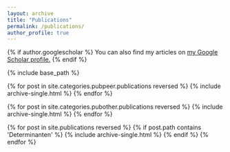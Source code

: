```yaml
---
layout: archive
title: "Publications"
permalink: /publications/
author_profile: true
---
```


{% if author.googlescholar %}
  You can also find my articles on <u><a href="{{author.googlescholar}}">my Google Scholar profile</a>.</u>
{% endif %}

{% include base_path %}


{% for post in site.categories.pubpeer.publications reversed %}
  {% include archive-single.html %}
{% endfor %}


{% for post in site.categories.pubother.publications reversed %}
  {% include archive-single.html %}
{% endfor %}


{% for post in site.publications reversed %}
      {% if post.path contains 'Determinanten' %}
        {% include archive-single.html %}
      {% endif %}
{% endfor %}


